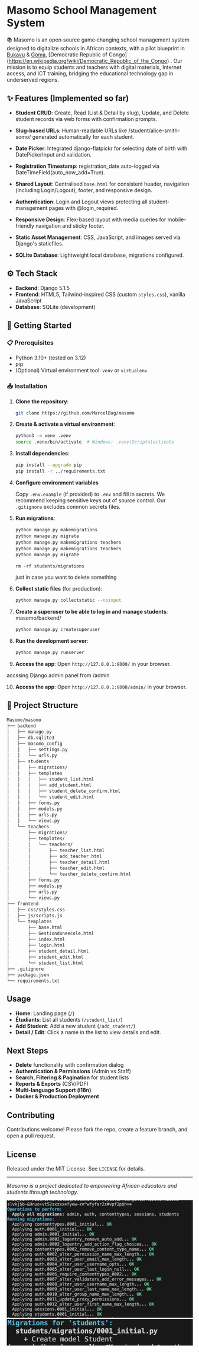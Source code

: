 # Masomo School Management System

📚 Masomo is an open‑source game‑changing school management system designed to digitalize schools in African contexts, with a pilot blueprint in [Bukavu](https://en.wikipedia.org/wiki/Bukavu) & [Goma](https://en.wikipedia.org/wiki/Goma), [Democratic Republic of Congo] (https://en.wikipedia.org/wiki/Democratic_Republic_of_the_Congo) . Our mission is to equip students and teachers with digital materials, Internet access, and ICT training, bridging the educational technology gap in underserved regions.


## ✨ Features (Implemented so far)

* **Student CRUD**: Create, Read (List & Detail by slug), Update, and Delete student records via web forms with confirmation prompts.

* **Slug-based URLs**: Human-readable URLs like /student/alice-smith-somo/ generated automatically for each student.

* **Date Picker**: Integrated django-flatpickr for selecting date of birth with DatePickerInput and validation.

* **Registration Timestamp**: registration_date auto-logged via DateTimeField(auto_now_add=True).

* **Shared Layout**: Centralised `base.html` for consistent header, navigation (including Login/Logout), footer, and responsive design.

* **Authentication**: Login and Logout views protecting all student-management pages with @login_required.

* **Responsive Design**: Flex-based layout with media queries for mobile-friendly navigation and sticky footer.

* **Static Asset Management**: CSS, JavaScript, and images served via Django's staticfiles.

* **SQLite Database**: Lightweight local database, migrations configured.

## ⚙️ Tech Stack

* **Backend**: Django 5.1.5
* **Frontend**: HTML5, Tailwind-inspired CSS (custom `styles.css`), vanilla JavaScript
* **Database**: SQLite (development)

## 🚀 Getting Started

### 📋 Prerequisites

* Python 3.10+ (tested on 3.12)
* pip
* (Optional) Virtual environment tool: `venv` or `virtualenv`

### 📥 Installation

1. **Clone the repository**:

   ```bash
   git clone https://github.com/MarcelBag/masomo
   ```

2. **Create & activate a virtual environment**:

   ```bash
   python3 -m venv .venv
   source .venv/bin/activate  # Windows: .venv\Scripts\activate
   ```

3. **Install dependencies**:

   ```bash
   pip install --upgrade pip
   pip install -r ../requirements.txt
   ```

4. **Configure environment variables**

   Copy `.env.example` (if provided) to `.env` and fill in secrets. We recommend keeping sensitive keys out of source control. Our `.gitignore` excludes common secrets files.

5. **Run migrations**:

   ```bash
   python manage.py makemigrations
   python manage.py migrate
   python manage.py makemigrations teachers
   python manage.py makemigrations teachers
   python manage.py migrate

   ```
   ```
   rm -rf students/migrations

   ``` 
   just in case you want to delete something

6. **Collect static files** (for production):

   ```bash
   python manage.py collectstatic --noinput
   ```
7. **Create a superuser to be able to log in and manage students**:
    masomo/backend/

   ```bash
   python manage.py createsuperuser
   ```

8. **Run the development server**:

   ```bash
   python manage.py runserver
   ```
9. **Access the app**: Open `http://127.0.0.1:8000/` in your browser.

 accssing Django admin panel from /admin

10. **Access the app**: Open `http://127.0.0.1:8000/admin/` in your browser.

## 📁 Project Structure

```
Masomo/masomo
├── backend
│   ├── manage.py
│   ├── db.sqlite3
│   ├── masomo_config
│   │   ├── settings.py
│   │   └── urls.py
│   ├── students
│   │   ├── migrations/
│   │   ├── templates
│   │   │   ├── student_list.html
│   │   │   ├── add_student.html
│   │   │   ├── student_delete_confirm.html
│   │   │   └── student_edit.html
│   │   ├── forms.py
│   │   ├── models.py
│   │   ├── urls.py
│   │   └── views.py
│   └── teachers
│       ├── migrations/
│       ├── templates/
│       │   └── teachers/
│       │       ├── teacher_list.html
│       │       ├── add_teacher.html
│       │       ├── teacher_detail.html
│       │       ├── teacher_edit.html
│       │       └── teacher_delete_confirm.html
│       ├── forms.py
│       ├── models.py
│       ├── urls.py
│       └── views.py
├── frontend
│   ├── css/styles.css
│   ├── js/scripts.js
│   └── templates
│       ├── base.html
│       ├── Gestionduneecole.html
│       ├── index.html
│       ├── login.html
│       ├── student_detail.html
│       ├── student_edit.html
│       └── student_list.html
├── .gitignore
├── package.json
└── requirements.txt

```

## Usage

* **Home**: Landing page (`/`)
* **Étudiants**: List all students (`/student_list/`)
* **Add Student**: Add a new student (`/add_student/`)
* **Detail / Edit**: Click a name in the list to view details and edit.

## Next Steps

* **Delete** functionality with confirmation dialog
* **Authentication & Permissions** (Admin vs Staff)
* **Search, Filtering & Pagination** for student lists
* **Reports & Exports** (CSV/PDF)
* **Multi-language Support (i18n)**
* **Docker & Production Deployment**

## Contributing

Contributions welcome! Please fork the repo, create a feature branch, and open a pull request.

## License

Released under the MIT License. See `LICENSE` for details.

---

*Masomo is a project dedicated to empowering African educators and students through technology.*

![alt text](image.png)
![alt text](image-1.png)